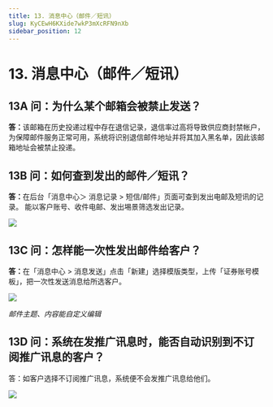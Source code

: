 ```yaml
---
title: 13. 消息中心（邮件／短讯）
slug: KyCEwH6KXide7wkP3mXcRFN9nXb
sidebar_position: 12
---
```



# 13. 消息中心（邮件／短讯）

## 13A 问：为什么某个邮箱会被禁止发送？

<b>答</b><b>：</b>该邮箱在历史投递过程中存在退信记录，退信率过高将导致供应商封禁帐户，为保障邮件服务正常可用，系统将识别退信邮件地址并将其加入黑名单，因此该邮箱地址会被禁止投递。

## 13B 问：如何查到发出的邮件／短讯？

<b>答</b><b>：</b>在后台「消息中心＞ 消息记录 &gt; 短信/邮件」页面可查到发出电邮及短讯的记录。
能以客户账号、收件电邮、发出埸景筛选发出记录。

<img src="/assets/HpBsbwRXwopiDQxLSm9cTeAVn3f.png" src-width="2512" src-height="1350" align="center"/>

## 13C 问：怎样能一次性发出邮件给客户？

<b>答：</b>在「消息中心 &gt; 消息发送」点击「新建」选择模版类型，上传「证券账号模板」，把一次性发送消息给所选客户。

<img src="/assets/G8UGbbRCtotnSTxIsFdcO9Nnndd.png" src-width="2506" src-height="1280" align="center"/>

<em>邮件主题、内容能自定义编辑</em>

## 13D 问：系统在发推广讯息时，能否自动识别到不订阅推广讯息的客户？

答：如客户选择不订阅推广讯息，系统便不会发推广讯息给他们。

<img src="/assets/LF1ObaAwboShXXxobn5cWrwln3f.png" src-width="2296" src-height="1134" align="center"/>

